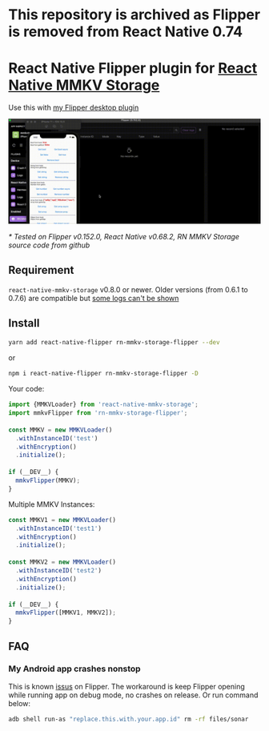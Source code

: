 # This repository is archived as Flipper is removed from React Native 0.74

# React Native Flipper plugin for [React Native MMKV Storage](https://github.com/ammarahm-ed/react-native-mmkv-storage)

Use this with [my Flipper desktop plugin](https://github.com/pnthach95/flipper-plugin-react-native-mmkv-storage)

![gif](docs/example.gif)

_* Tested on Flipper v0.152.0, React Native v0.68.2, RN MMKV Storage source code from github_

## Requirement

`react-native-mmkv-storage` v0.8.0 or newer. Older versions (from 0.6.1 to 0.7.6) are compatible but [some logs can't be shown](https://github.com/ammarahm-ed/react-native-mmkv-storage/issues/264)

## Install

```bash
yarn add react-native-flipper rn-mmkv-storage-flipper --dev
```

or

```bash
npm i react-native-flipper rn-mmkv-storage-flipper -D
```

Your code:

```js
import {MMKVLoader} from 'react-native-mmkv-storage';
import mmkvFlipper from 'rn-mmkv-storage-flipper';

const MMKV = new MMKVLoader()
  .withInstanceID('test')
  .withEncryption()
  .initialize();

if (__DEV__) {
  mmkvFlipper(MMKV);
}
```

Multiple MMKV Instances:

```js
const MMKV1 = new MMKVLoader()
  .withInstanceID('test1')
  .withEncryption()
  .initialize();

const MMKV2 = new MMKVLoader()
  .withInstanceID('test2')
  .withEncryption()
  .initialize();

if (__DEV__) {
  mmkvFlipper([MMKV1, MMKV2]);
}
```

## FAQ

### My Android app crashes nonstop

This is known [issus](https://github.com/facebook/flipper/issues/3026#issuecomment-966631294) on Flipper. The workaround is keep Flipper opening while running app on debug mode, no crashes on release.
Or run command below:
```bash
adb shell run-as "replace.this.with.your.app.id" rm -rf files/sonar
```
